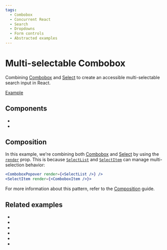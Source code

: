 ```yaml
---
tags:
  - Combobox
  - Concurrent React
  - Search
  - Dropdowns
  - Form controls
  - Abstracted examples
---
```


# Multi-selectable Combobox

<div data-description>

Combining <a href="/components/combobox">Combobox</a> and <a href="/components/select">Select</a> to create an accessible multi-selectable search input in React.

</div>

<div data-tags></div>

<a href="./index.tsx" data-playground>Example</a>

## Components

<div data-cards="components">

- [](/components/combobox)
- [](/components/select)

</div>

## Composition

In this example, we're combining both [Combobox](/components/combobox) and [Select](/components/select) by using the [`render`](/apis/combobox-popover#render) prop. This is because [`SelectList`](/reference/select-list) and [`SelectItem`](/reference/select-item) can manage multi-selection behavior:

```jsx
<ComboboxPopover render={<SelectList />} />
<SelectItem render={<ComboboxItem />}>
```

For more information about this pattern, refer to the [Composition](/guide/composition) guide.

## Related examples

<div data-cards="examples">

- [](/examples/combobox-filtering)
- [](/examples/combobox-filtering-integrated)
- [](/examples/combobox-group)
- [](/examples/combobox-disclosure)
- [](/examples/combobox-cancel)
- [](/examples/combobox-animated)

</div>
